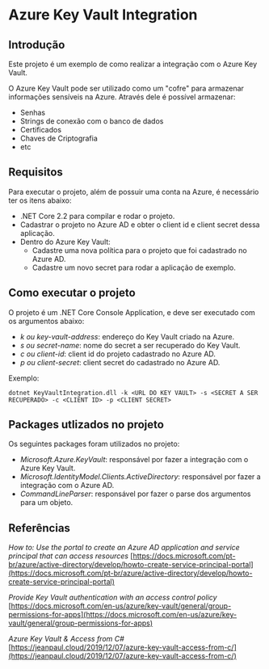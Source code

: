 # Azure Key Vault Integration

## Introdução

Este projeto é um exemplo de como realizar a integração com o Azure Key Vault.

O Azure Key Vault pode ser utilizado como um "cofre" para armazenar informações sensíveis na Azure.
Através dele é possível armazenar:

* Senhas
* Strings de conexão com o banco de dados
* Certificados
* Chaves de Criptografia
* etc

## Requisitos

Para executar o projeto, além de possuir uma conta na Azure, é necessário ter os itens abaixo:

* .NET Core 2.2 para compilar e rodar o projeto.
* Cadastrar o projeto no Azure AD e obter o client id e client secret dessa aplicação.
* Dentro do Azure Key Vault:
    * Cadastre uma nova política para o projeto que foi cadastrado no Azure AD.
    * Cadastre um novo secret para rodar a aplicação de exemplo. 

## Como executar o projeto

O projeto é um .NET Core Console Application, e deve ser executado com os argumentos abaixo:

* *k ou key-vault-address*: endereço do Key Vault criado na Azure.
* *s ou secret-name*: nome do secret a ser recuperado do Key Vault.
* *c ou client-id*: client id do projeto cadastrado no Azure AD.
* *p ou client-secret*:  client secret do cadastrado no Azure AD. 

Exemplo:

`dotnet KeyVaultIntegration.dll -k <URL DO KEY VAULT> -s <SECRET A SER RECUPERADO> -c <CLIENT ID> -p <CLIENT SECRET>`

## Packages utlizados no projeto

Os seguintes packages foram utilizados no projeto:

* *Microsoft.Azure.KeyVault*: responsável por fazer a integração com o Azure Key Vault.
* *Microsoft.IdentityModel.Clients.ActiveDirectory*: responsável por fazer a integração com o Azure AD.
* *CommandLineParser*: responsável por fazer o parse dos argumentos para um objeto.

## Referências

*How to: Use the portal to create an Azure AD application and service principal that can access resources*
[https://docs.microsoft.com/pt-br/azure/active-directory/develop/howto-create-service-principal-portal](https://docs.microsoft.com/pt-br/azure/active-directory/develop/howto-create-service-principal-portal)

*Provide Key Vault authentication with an access control policy*
[https://docs.microsoft.com/en-us/azure/key-vault/general/group-permissions-for-apps](https://docs.microsoft.com/en-us/azure/key-vault/general/group-permissions-for-apps)

*Azure Key Vault & Access from C#*
[https://jeanpaul.cloud/2019/12/07/azure-key-vault-access-from-c/](https://jeanpaul.cloud/2019/12/07/azure-key-vault-access-from-c/)